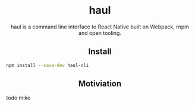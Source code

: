 <div align="center">
 <h1>haul</h1>
  <p>
    haul is a command line interface to React Native built on Webpack, rnpm and open tooling.
  </p>
</div>

<h2 align="center">Install</h2>

```bash
npm install --save-dev haul-cli
```

<h2 align="center">Motiviation</h2>

todo mike
